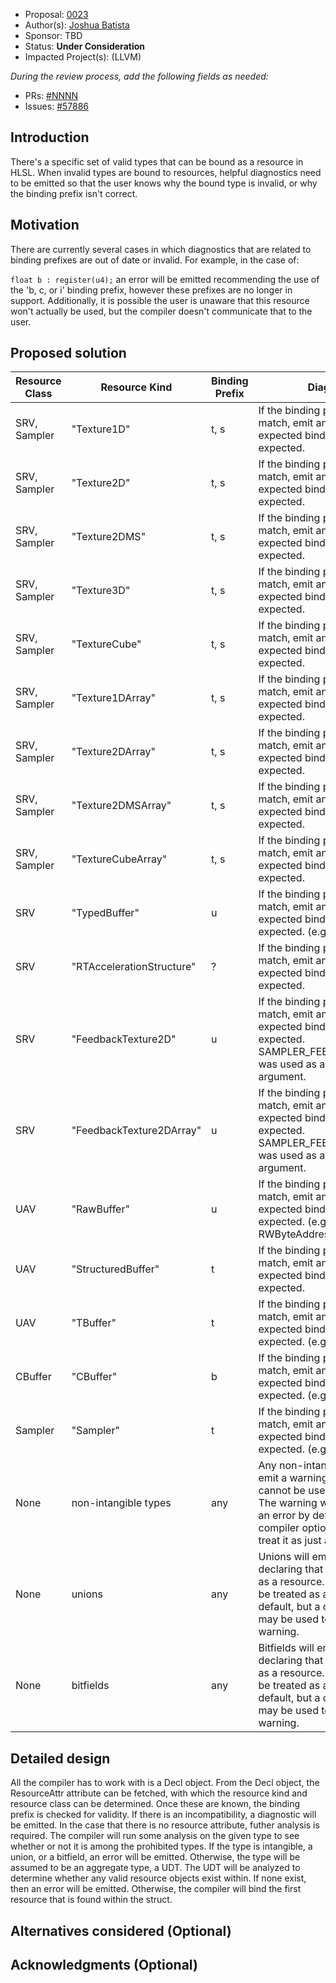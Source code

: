 * Proposal: [0023](0023-binding-prefixes.md)
* Author(s): [Joshua Batista](https://github.com/bob80905)
* Sponsor: TBD
* Status: **Under Consideration**
* Impacted Project(s): (LLVM)

*During the review process, add the following fields as needed:*

* PRs: [#NNNN](https://github.com/microsoft/DirectXShaderCompiler/pull/NNNN)
* Issues: [#57886](https://github.com/llvm/llvm-project/issues/57886)

## Introduction

There's a specific set of valid types that can be bound as a resource in HLSL.
When invalid types are bound to resources, helpful diagnostics need to be emitted
so that the user knows why the bound type is invalid, or why the binding prefix
isn't correct.

## Motivation

There are currently several cases in which diagnostics that are related to
binding prefixes are out of date or invalid. For example, in the case of:

`float b : register(u4);`
an error will be emitted recommending the use of the 'b, c, or i' binding
prefix, however these prefixes are no longer in support. Additionally,
it is possible the user is unaware that this resource won't actually be
used, but the compiler doesn't communicate that to the user.

## Proposed solution

| Resource Class | Resource Kind | Binding Prefix | Diagnostic |
|-|-|-|-|
| SRV, Sampler | "Texture1D" | t, s | If the binding prefix doesn't match, emit an error that the expected binding prefix is expected. |
| SRV, Sampler | "Texture2D" | t, s | If the binding prefix doesn't match, emit an error that the expected binding prefix is expected. |
| SRV, Sampler | "Texture2DMS" | t, s | If the binding prefix doesn't match, emit an error that the expected binding prefix is expected. |
| SRV, Sampler | "Texture3D" | t, s | If the binding prefix doesn't match, emit an error that the expected binding prefix is expected. |
| SRV, Sampler | "TextureCube" | t, s | If the binding prefix doesn't match, emit an error that the expected binding prefix is expected. |
| SRV, Sampler | "Texture1DArray" | t, s | If the binding prefix doesn't match, emit an error that the expected binding prefix is expected. |
| SRV, Sampler | "Texture2DArray" | t, s | If the binding prefix doesn't match, emit an error that the expected binding prefix is expected. |
| SRV, Sampler | "Texture2DMSArray" | t, s | If the binding prefix doesn't match, emit an error that the expected binding prefix is expected. |
| SRV, Sampler | "TextureCubeArray" | t, s | If the binding prefix doesn't match, emit an error that the expected binding prefix is expected. |
| SRV | "TypedBuffer" | u | If the binding prefix doesn't match, emit an error that the expected binding prefix is expected. (e.g. RWBuffer) |
| SRV | "RTAccelerationStructure" | ? | If the binding prefix doesn't match, emit an error that the expected binding prefix is expected. |
| SRV | "FeedbackTexture2D" | u | If the binding prefix doesn't match, emit an error that the expected binding prefix is expected. SAMPLER_FEEDBACK_MIN_MIP was used as a template argument.|
| SRV | "FeedbackTexture2DArray" | u | If the binding prefix doesn't match, emit an error that the expected binding prefix is expected. SAMPLER_FEEDBACK_MIN_MIP was used as a template argument.|
| UAV | "RawBuffer" | u | If the binding prefix doesn't match, emit an error that the expected binding prefix is expected. (e.g. RWByteAddressBuffer outbuf) |
| UAV | "StructuredBuffer" | t | If the binding prefix doesn't match, emit an error that the expected binding prefix is expected. |
| UAV | "TBuffer" | t | If the binding prefix doesn't match, emit an error that the expected binding prefix is expected. (e.g. tbuffer tbuf) |
| CBuffer | "CBuffer" | b | If the binding prefix doesn't match, emit an error that the expected binding prefix is expected. (e.g. cbuffer cbuf)|
| Sampler | "Sampler" | t | If the binding prefix doesn't match, emit an error that the expected binding prefix is expected. (e.g. sampler) |
| None | non-intangible types | any | Any non-intangible type will emit a warning declaring that it cannot be used as a resource. The warning will be treated as an error by default, but a compiler option may be used to treat it as just a warning. |
| None | unions| any | Unions will emit a warning declaring that it cannot be used as a resource. The warning will be treated as an error by default, but a compiler option may be used to treat it as just a warning. |
| None | bitfields | any | Bitfields will emit a warning declaring that it cannot be used as a resource. The warning will be treated as an error by default, but a compiler option may be used to treat it as just a warning. |

## Detailed design

All the compiler has to work with is a Decl object. From the Decl object, 
the ResourceAttr attribute can be fetched, with which the resource kind and 
resource class can be determined. Once these are known, the binding prefix is
checked for validity. If there is an incompatibility, a diagnostic will be
emitted. In the case that there is no resource attribute, futher analysis is
required. The compiler will run some analysis on the given type to see whether
or not it is among the prohibited types. If the type is intangible, a union,
or a bitfield, an error will be emitted. Otherwise, the type will be assumed
to be an aggregate type, a UDT. The UDT will be analyzed to determine whether
any valid resource objects exist within. If none exist, then an error will be 
emitted. Otherwise, the compiler will bind the first resource that is found
within the struct.

## Alternatives considered (Optional)

## Acknowledgments (Optional)

<!-- {% endraw %} -->
